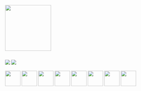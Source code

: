 <a href="https://github.com/henribarboza">
  <!-- <img height=200 align="center" src="https://github-readme-stats.vercel.app/api?username=henribarboza&theme=github_dark" /> -->
  <img height=150 align="center" src="https://github-readme-stats.vercel.app/api/top-langs?username=henribarboza&layout=compact&theme=github_dark&langs_count=8&card_width=320" />
</a>

##

<div> 
<!-- <a href="https://www.instagram.com/henri_barboza/" target="_blank"><img src="https://img.shields.io/badge/-Instagram-%23E4405F?style=for-the-badge&logo=instagram&logoColor=white" target="_blank"></a> -->
<a href ="mailto:henr.fe7@gmail.com"><img src="https://img.shields.io/badge/-Gmail-%23333?style=for-the-badge&logo=gmail&logoColor=white" target="_blank"></a>
<a href="https://www.linkedin.com/in/henri-barboza-4b2a34256" target="_blank"><img src="https://img.shields.io/badge/-LinkedIn-%230077B5?style=for-the-badge&logo=linkedin&logoColor=white" target="_blank"></a> 
</div>
<br>
<div>
<img height=50  src="https://cdn.jsdelivr.net/gh/devicons/devicon@latest/icons/html5/html5-plain.svg" />
<img height=50 src="https://cdn.jsdelivr.net/gh/devicons/devicon@latest/icons/css3/css3-original.svg" />
<img height=50  src="https://cdn.jsdelivr.net/gh/devicons/devicon@latest/icons/javascript/javascript-original.svg" />
<img height=50  src="https://cdn.jsdelivr.net/gh/devicons/devicon@latest/icons/react/react-original.svg" />
<img height=50 src="https://cdn.jsdelivr.net/gh/devicons/devicon@latest/icons/php/php-original.svg" />
<img height=50 src="https://cdn.jsdelivr.net/gh/devicons/devicon@latest/icons/csharp/csharp-original.svg" />
<img height=50  src="https://cdn.jsdelivr.net/gh/devicons/devicon@latest/icons/python/python-original.svg" />
<img height=50  src="https://cdn.jsdelivr.net/gh/devicons/devicon@latest/icons/mysql/mysql-original.svg" />
</div>



<!-- <img align="center" alt="Henri-JS" height="40" whidth="50" src="https://cdn.jsdelivr.net/gh/devicons/devicon/icons/javascript/javascript-plain.svg" /> -->
      
